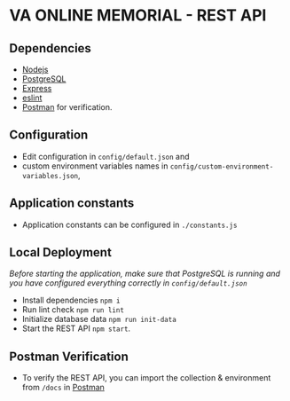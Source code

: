 # VA ONLINE MEMORIAL - REST API

## Dependencies
-   [Nodejs](https://nodejs.org/en/)
-   [PostgreSQL](https://www.postgresql.org/)
-   [Express](https://expressjs.com/)
-   [eslint](http://eslint.org/)
-   [Postman](https://www.getpostman.com/) for verification.

## Configuration
-   Edit configuration in `config/default.json` and
-   custom environment variables names in `config/custom-environment-variables.json`,

## Application constants

-   Application constants can be configured in `./constants.js`

## Local Deployment

*Before starting the application, make sure that PostgreSQL is running and you have configured everything correctly in `config/default.json`*

-   Install dependencies `npm i`
-   Run lint check `npm run lint`
-   Initialize database data `npm run init-data`
-   Start the REST API `npm start`.

## Postman Verification

-   To verify the REST API, you can import the collection & environment from `/docs` in [Postman](https://www.getpostman.com/)
